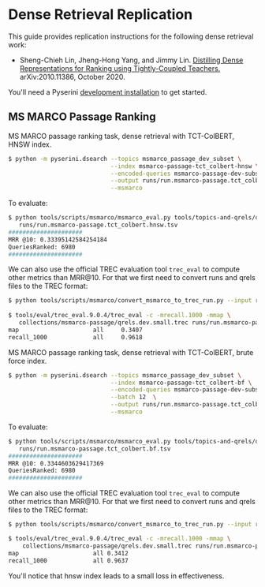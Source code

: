# Dense Retrieval Replication

This guide provides replication instructions for the following dense retrieval work:

+ Sheng-Chieh Lin, Jheng-Hong Yang, and Jimmy Lin. [Distilling Dense Representations for Ranking using Tightly-Coupled Teachers.](https://arxiv.org/abs/2010.11386) arXiv:2010.11386, October 2020. 

You'll need a Pyserini [development installation](https://github.com/castorini/pyserini#development-installation) to get started.

## MS MARCO Passage Ranking

MS MARCO passage ranking task, dense retrieval with TCT-ColBERT, HNSW index.
```bash
$ python -m pyserini.dsearch --topics msmarco_passage_dev_subset \
                             --index msmarco-passage-tct_colbert-hnsw \
                             --encoded-queries msmarco-passage-dev-subset-tct_colbert \
                             --output runs/run.msmarco-passage.tct_colbert.hnsw.tsv \
                             --msmarco 
```

To evaluate:

```bash
$ python tools/scripts/msmarco/msmarco_eval.py tools/topics-and-qrels/qrels.msmarco-passage.dev-subset.txt \
   runs/run.msmarco-passage.tct_colbert.hnsw.tsv
#####################
MRR @10: 0.33395142584254184
QueriesRanked: 6980
#####################
```

We can also use the official TREC evaluation tool `trec_eval` to compute other metrics than MRR@10.
For that we first need to convert runs and qrels files to the TREC format:

```bash
$ python tools/scripts/msmarco/convert_msmarco_to_trec_run.py --input runs/run.msmarco-passage.tct_colbert.hnsw.tsv --output runs/run.msmarco-passage.tct_colbert.hnsw.trec
                                                            
$ tools/eval/trec_eval.9.0.4/trec_eval -c -mrecall.1000 -mmap \
   collections/msmarco-passage/qrels.dev.small.trec runs/run.msmarco-passage.tct_colbert.hnsw.trec
map                     all     0.3407
recall_1000             all     0.9618
```

MS MARCO passage ranking task, dense retrieval with TCT-ColBERT, brute force index.

```bash
$ python -m pyserini.dsearch --topics msmarco_passage_dev_subset \
                             --index msmarco-passage-tct_colbert-bf \
                             --encoded-queries msmarco-passage-dev-subset-tct_colbert \
                             --batch 12  \
                             --output runs/run.msmarco-passage.tct_colbert.bf.tsv \
                             --msmarco
```

To evaluate:

```bash
$ python tools/scripts/msmarco/msmarco_eval.py tools/topics-and-qrels/qrels.msmarco-passage.dev-subset.txt \
   runs/run.msmarco-passage.tct_colbert.bf.tsv
#####################
MRR @10: 0.3344603629417369
QueriesRanked: 6980
#####################
```

We can also use the official TREC evaluation tool `trec_eval` to compute other metrics than MRR@10. 
For that we first need to convert runs and qrels files to the TREC format:

```bash
$ python tools/scripts/msmarco/convert_msmarco_to_trec_run.py --input runs/run.msmarco-passage.tct_colbert.bf.tsv --output runs/run.msmarco-passage.tct_colbert.bf.trec

$ tools/eval/trec_eval.9.0.4/trec_eval -c -mrecall.1000 -mmap \
    collections/msmarco-passage/qrels.dev.small.trec runs/run.msmarco-passage.tct_colbert.bf.trec
map                   	all	0.3412
recall_1000           	all	0.9637
```

You'll notice that hnsw index leads to a small loss in effectiveness.
